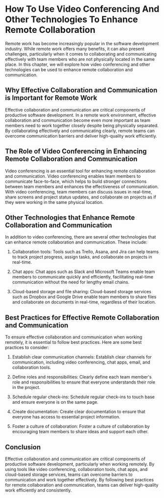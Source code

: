 How To Use Video Conferencing And Other Technologies To Enhance Remote Collaboration
===================================================================================================================================================================

Remote work has become increasingly popular in the software development industry. While remote work offers many benefits, it can also present challenges, particularly when it comes to collaborating and communicating effectively with team members who are not physically located in the same place. In this chapter, we will explore how video conferencing and other technologies can be used to enhance remote collaboration and communication.

Why Effective Collaboration and Communication is Important for Remote Work
--------------------------------------------------------------------------

Effective collaboration and communication are critical components of productive software development. In a remote work environment, effective collaboration and communication become even more important as team members need to work together closely despite being physically separated. By collaborating effectively and communicating clearly, remote teams can overcome communication barriers and deliver high-quality work efficiently.

The Role of Video Conferencing in Enhancing Remote Collaboration and Communication
----------------------------------------------------------------------------------

Video conferencing is an essential tool for enhancing remote collaboration and communication. Video conferencing enables team members to communicate face-to-face, which helps to build stronger connections between team members and enhances the effectiveness of communication. With video conferencing, team members can discuss issues in real-time, share screens and project status updates, and collaborate on projects as if they were working in the same physical location.

Other Technologies that Enhance Remote Collaboration and Communication
----------------------------------------------------------------------

In addition to video conferencing, there are several other technologies that can enhance remote collaboration and communication. These include:

1. Collaboration tools: Tools such as Trello, Asana, and Jira can help teams to track project progress, assign tasks, and collaborate on projects in real-time.

2. Chat apps: Chat apps such as Slack and Microsoft Teams enable team members to communicate quickly and efficiently, facilitating real-time communication without the need for lengthy email chains.

3. Cloud-based storage and file sharing: Cloud-based storage services such as Dropbox and Google Drive enable team members to share files and collaborate on documents in real-time, regardless of their location.

Best Practices for Effective Remote Collaboration and Communication
-------------------------------------------------------------------

To ensure effective collaboration and communication when working remotely, it is essential to follow best practices. Here are some best practices to consider:

1. Establish clear communication channels: Establish clear channels for communication, including video conferencing, chat apps, email, and collaboration tools.

2. Define roles and responsibilities: Clearly define each team member's role and responsibilities to ensure that everyone understands their role in the project.

3. Schedule regular check-ins: Schedule regular check-ins to touch base and ensure everyone is on the same page.

4. Create documentation: Create clear documentation to ensure that everyone has access to essential project information.

5. Foster a culture of collaboration: Foster a culture of collaboration by encouraging team members to share ideas and support each other.

Conclusion
----------

Effective collaboration and communication are critical components of productive software development, particularly when working remotely. By using tools like video conferencing, collaboration tools, chat apps, and cloud-based storage services, teams can overcome barriers to communication and work together effectively. By following best practices for remote collaboration and communication, teams can deliver high-quality work efficiently and consistently.
